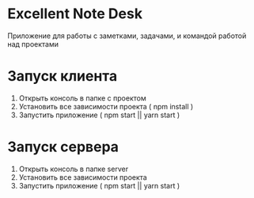 # Excellent Note Desk

Приложение для работы с заметками, задачами, и командой работой над проектами

# Запуск клиента

1. Открыть консоль в папке с проектом
2. Установить все зависимости проекта ( npm install )
3. Запустить приложение ( npm start || yarn start )

# Запуск сервера

1. Открыть консоль в папке server
2. Установить все зависимости проекта
3. Запустить приложение ( npm start || yarn start )
